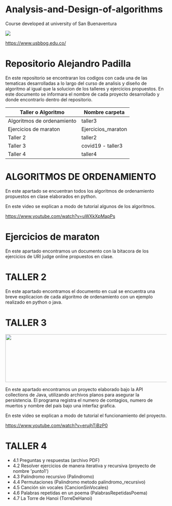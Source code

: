 # Analysis-and-Design-of-algorithms
Course developed at university of San Buenaventura

![](https://www.usbbog.edu.co/wp-content/uploads/2019/12/logo_usbbog.png)

https://www.usbbog.edu.co/

# Repositorio Alejandro Padilla

En este repositorio se encontraran los codigos con cada una de las tematicas desarrolladas a lo largo del curso de analisis
y diseño de algoritmo al igual que la solucion de los talleres y ejercicios propuestos. En este documento se informara el nombre de cada proyecto desarrollado y donde encontrarlo dentro del repositorio. 

| Taller o Algoritmo | Nombre carpeta |
| ------ | ------ |
| Algoritmos de ordenamiento| taller3 |
| Ejercicios de maraton | Ejercicios_maraton |
| Taller 2 | taller2 |
| Taller 3 | covid19 - taller3 |
| Taller 4 | taller4 |


# ALGORITMOS DE ORDENAMIENTO

En este apartado se encuentran todos los algoritmos de ordenamiento propuestos en clase elaborados en python.

En este video se explican a modo de  tutorial algunos de los algoritmos.

https://www.youtube.com/watch?v=uWXkXpMapPs


# Ejercicios de maraton

En este apartado encontramos un documento con la bitacora de los ejercicios de URI judge online propuestos en clase.

# TALLER 2

En este apartado encontramos el documento en cual se encuentra una breve explicacion de cada algoritmo de ordenamiento con un ejemplo 
realizado en python o java.

# TALLER 3 


<!DOCTYPE html>
<html>
    <head>
    <body>
      <img src="https://cdn4.creativecirclemedia.com/fortstockton/original/20200310-084859-Coronavirus%20logo.jpg"width="600"
     height="150">
    </body>
</html>

En este apartado encontramos un proyecto elaborado bajo la API collections de Java, utilizando archivos planos para asegurar la
persistencia. El programa registra el numero de contagios, numero de muertos y nombre del país bajo una interfaz grafica.

En este video se explican a modo de  tutorial el funcionamiento del proyecto.

https://www.youtube.com/watch?v=erujhTjBzP0


# TALLER 4

- 4.1 Preguntas y respuestas (archivo PDF)
- 4.2 Resolver ejercicios de manera iterativa y recursiva (proyecto de nombre 'punto1')
- 4.3 Palindromo recursivo (Palindromo)
- 4.4 Permutaciones (Palindromo metodo palindromo_recursivo)
- 4.5 Canción sin vocales (CancionSinVocales)
- 4.6 Palabras repetidas en un poema (PalabrasRepetidasPoema)
- 4.7 La Torre de Hanoi (TorreDeHanoi)
